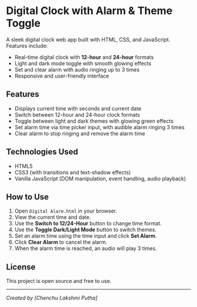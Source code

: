 # Digital Clock with Alarm & Theme Toggle

A sleek digital clock web app built with HTML, CSS, and JavaScript. Features include:

- Real-time digital clock with **12-hour** and **24-hour** formats
- Light and dark mode toggle with smooth glowing effects
- Set and clear alarm with audio ringing up to 3 times
- Responsive and user-friendly interface

## Features

- Displays current time with seconds and current date
- Switch between 12-hour and 24-hour clock formats
- Toggle between light and dark themes with glowing green effects
- Set alarm time via time picker input, with audible alarm ringing 3 times
- Clear alarm to stop ringing and remove the alarm time

## Technologies Used

- HTML5
- CSS3 (with transitions and text-shadow effects)
- Vanilla JavaScript (DOM manipulation, event handling, audio playback)

## How to Use

1. Open `Digital Alarm.html` in your browser.
2. View the current time and date.
3. Use the **Switch to 12/24-Hour** button to change time format.
4. Use the **Toggle Dark/Light Mode** button to switch themes.
5. Set an alarm time using the time input and click **Set Alarm**.
6. Click **Clear Alarm** to cancel the alarm.
7. When the alarm time is reached, an audio will play 3 times.

## License

This project is open source and free to use.

---

*Created by [Chenchu Lakshmi Putha]*

